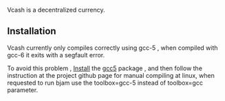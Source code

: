 Vcash is a decentralized currency.

## Installation

Vcash currently only compiles correctly using gcc-5 , when compiled with gcc-6 it exits with a segfault error.

To avoid this problem , [Install](/index.php/Install "Install") the [gcc5](https://www.archlinux.org/packages/?name=gcc5) package , and then follow the instruction at the project github page for manual compiling at linux, when requested to run bjam use the toolbox=gcc-5 instead of toolbox=gcc parameter.